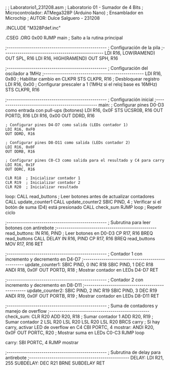 ;
; Laboratorio1_231208.asm
; Laboratorio 01 - Sumador de 4 Bits
; Microcontrolador: ATMega328P (Arduino Nano)
; Ensamblador en Microchip
; AUTOR: Dulce Salguero - 231208


.INCLUDE "M328Pdef.inc"

.CSEG
.ORG 0x00
	RJMP main  ; Salto a la rutina principal

;-------------------------------------------------
; Configuración de la pila
;-------------------------------------------------
LDI     R16, LOW(RAMEND)
OUT     SPL, R16
LDI     R16, HIGH(RAMEND)
OUT     SPH, R16

;-------------------------------------------------
; Configuración del oscilador a 1MHz
;-------------------------------------------------
LDI     R16, 0x80  ; Habilitar cambio en CLKPR
STS     CLKPR, R16  ; Desbloquear registro
LDI     R16, 0x00  ; Configurar prescaler a 1 (1MHz si el reloj base es 16MHz)
STS     CLKPR, R16

;-------------------------------------------------
; Configuración inicial
;-------------------------------------------------
main:
	; Configurar pines D0-D3 como entrada con pull-ups (botones)
	LDI R16, 0x0F
	STS UCSR0B, R16
	OUT PORTD, R16
	LDI R16, 0x00
	OUT DDRD, R16

	; Configurar pines D4-D7 como salida (LEDs contador 1)
	LDI R16, 0xF0
	OUT DDRD, R16

	; Configurar pines D8-D11 como salida (LEDs contador 2)
	LDI R16, 0x0F
	OUT DDRB, R16

	; Configurar pines C0-C3 como salida para el resultado y C4 para carry
	LDI R16, 0x1F
	OUT DDRC, R16

	CLR R18  ; Inicializar contador 1
	CLR R19  ; Inicializar contador 2
	CLR R20  ; Inicializar resultado

loop:
	CALL read_buttons  ; Leer botones antes de actualizar contadores
	CALL update_counter1
	CALL update_counter2
	SBIC PIND, 4  ; Verificar si el botón de suma (D4) está presionado
	CALL check_sum
	RJMP loop  ; Repetir ciclo

;-------------------------------------------------
; Subrutina para leer botones con antirebote
;-------------------------------------------------
read_buttons:
	IN R16, PIND   ; Leer botones en D0-D3
	CP R17, R16
	BREQ read_buttons
	CALL DELAY
	IN R16, PIND
	CP R17, R16
	BREQ read_buttons
	MOV R17, R16
	RET

;-------------------------------------------------
; Contador 1 con incremento y decremento en D4-D7
;-------------------------------------------------
update_counter1:
	SBIC PIND, 0
	INC R18
	SBIC PIND, 1
	DEC R18
	ANDI R18, 0x0F
	OUT PORTD, R18  ; Mostrar contador en LEDs D4-D7
	RET

;-------------------------------------------------
; Contador 2 con incremento y decremento en D8-D11
;-------------------------------------------------
update_counter2:
	SBIC PIND, 2
	INC R19
	SBIC PIND, 3
	DEC R19
	ANDI R19, 0x0F
	OUT PORTB, R19  ; Mostrar contador en LEDs D8-D11
	RET

;-------------------------------------------------
; Suma de contadores y manejo de overflow
;-------------------------------------------------
check_sum:
	CLR R20
	ADD R20, R18   ; Sumar contador 1
	ADD R20, R19   ; Sumar contador 2
	LSL R20
	LSL R20
	LSL R20
	LSL R20
	BRCS carry  ; Si hay carry, activar LED de overflow en C4
	CBI PORTC, 4
mostrar:
	ANDI R20, 0x0F
	OUT PORTC, R20  ; Mostrar suma en LEDs C0-C3
	RJMP loop

carry:
	SBI PORTC, 4
	RJMP mostrar

;-------------------------------------------------
; Subrutina de delay para antirebote
;-------------------------------------------------
DELAY:
	LDI R21, 255
SUBDELAY:
	DEC R21
	BRNE SUBDELAY
	RET
